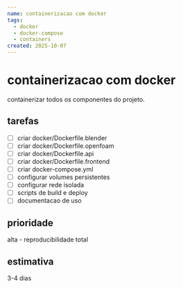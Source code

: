 ```yaml
---
name: containerizacao com docker
tags:
  - docker
  - docker-compose
  - containers
created: 2025-10-07
---
```


# containerizacao com docker

containerizar todos os componentes do projeto.

## tarefas
- [ ] criar docker/Dockerfile.blender
- [ ] criar docker/Dockerfile.openfoam
- [ ] criar docker/Dockerfile.api
- [ ] criar docker/Dockerfile.frontend
- [ ] criar docker-compose.yml
- [ ] configurar volumes persistentes
- [ ] configurar rede isolada
- [ ] scripts de build e deploy
- [ ] documentacao de uso

## prioridade
alta - reproducibilidade total

## estimativa
3-4 dias

